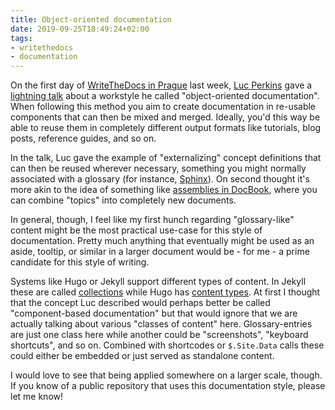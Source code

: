 ```yaml
---
title: Object-oriented documentation
date: 2019-09-25T18:49:24+02:00
tags:
- writethedocs
- documentation
---
```


On the first day of [WriteTheDocs in Prague][wtd] last week, [Luc
Perkins][lp] gave a [lightning talk][lt] about a workstyle he called
"object-oriented documentation". When following this method you aim to
create documentation in re-usable components that can then be mixed
and merged. Ideally, you'd this way be able to reuse them in
completely different output formats like tutorials, blog posts,
reference guides, and so on.

In the talk, Luc gave the example of "externalizing" concept
definitions that can then be reused wherever necessary, something you
might normally associated with a glossary (for instance,
[Sphinx][sg]). On second thought it's more akin to the idea of
something like [assemblies in DocBook][as], where you can combine
"topics" into completely new documents.

In general, though, I feel like my first hunch regarding
"glossary-like" content might be the most practical use-case for this
style of documentation. Pretty much anything that eventually
might be used as an aside, tooltip, or similar in a larger document
would be - for me - a prime candidate for this style of writing.

Systems like Hugo or Jekyll support different types of content. In
Jekyll these are called [collections][jc] while Hugo has [content
types][hc]. At first I thought that the concept Luc described would
perhaps better be called "component-based documentation" but that
would ignore that we are actually talking about various "classes of
content" here. Glossary-entries are just one class here while another
could be "screenshots", "keyboard shortcuts", and so on. Combined with
shortcodes or `$.Site.Data` calls these could either be embedded or just
served as standalone content.

I would love to see that being applied somewhere on a larger scale,
though. If you know of a public repository that uses this
documentation style, please let me know!


[wtd]: https://zerokspot.com/weblog/2019/09/18/writethedocs-prague/
[lt]: https://www.youtube.com/watch?v=axBTqOslb54&list=PLZAeFn6dfHpkpYchP1iFnQnc7i-2xJd0I&index=11&t=0s
[sg]: https://www.sphinx-doc.org/en/master/usage/restructuredtext/directives.html#glossary
[as]: https://tdg.docbook.org/tdg/5.1/assembly.html
[jc]: https://jekyllrb.com/docs/collections/
[hc]: https://gohugo.io/content-management/types/
[lp]: https://github.com/lucperkins

